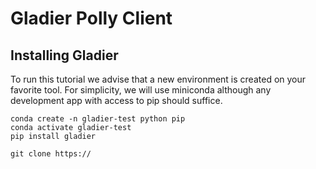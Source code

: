 # Gladier Polly Client


## Installing Gladier

To run this tutorial we advise that a new environment is created on your favorite tool. For simplicity, we will use miniconda although any development app with access to pip should suffice.

    conda create -n gladier-test python pip
    conda activate gladier-test
    pip install gladier

    git clone https://